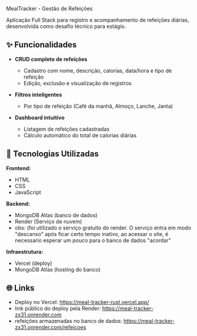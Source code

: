 

MealTracker - Gestão de Refeições


Aplicação Full Stack para registro e acompanhamento de refeições diárias, desenvolvida como desafio técnico para estágio.

## ✨ Funcionalidades

- **CRUD completo de refeições**
  - Cadastro com nome, descrição, calorias, data/hora e tipo de refeição
  - Edição, exclusão e visualização de registros
    
- **Filtros inteligentes**
  - Por tipo de refeição (Café da manhã, Almoço, Lanche, Janta)
    
- **Dashboard intuitivo**
  - Listagem de refeições cadastradas
  - Cálculo automático do total de calorias diárias


## 🚀 Tecnologias Utilizadas

**Frontend:**
- HTML
- CSS
- JavaScript


**Backend:**
- MongoDB Atlas (banco de dados)
- Render (Serviço de nuvem) 
- obs: (foi utilizado o serviço gratuito
do render. O serviço entra em modo "descanso"
após ficar certo tempo inativo, ao acessar o 
site, é necessario esperar um pouco para o
banco de dados "acordar"

**Infraestrutura:**
- Vercel (deploy)
- MongoDB Atlas (hosting do banco)



## 🌐 Links

- Deploy no Vercel: https://meal-tracker-rust.vercel.app/
- link público do deploy pela Render: https://meal-tracker-zx31.onrender.com
- refeições armazenadas no banco de dados: https://meal-tracker-zx31.onrender.com/refeicoes





